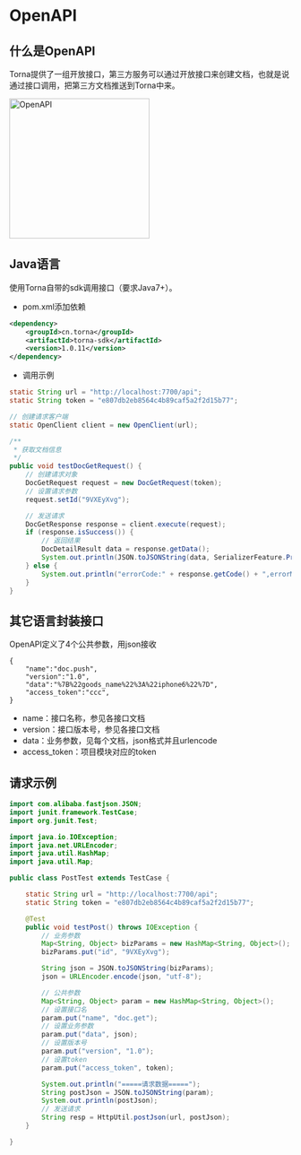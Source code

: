 # OpenAPI

## 什么是OpenAPI

Torna提供了一组开放接口，第三方服务可以通过开放接口来创建文档，也就是说通过接口调用，把第三方文档推送到Torna中来。

<img src="/static/openapi/images/openapi1.png" style="height: 250px" title="OpenAPI" />

## Java语言

使用Torna自带的sdk调用接口（要求Java7+）。

- pom.xml添加依赖

```xml
<dependency>
    <groupId>cn.torna</groupId>
    <artifactId>torna-sdk</artifactId>
    <version>1.0.11</version>
</dependency>
```

- 调用示例

```java
static String url = "http://localhost:7700/api";
static String token = "e807db2eb8564c4b89caf5a2f2d15b77";

// 创建请求客户端
static OpenClient client = new OpenClient(url);

/**
 * 获取文档信息
 */
public void testDocGetRequest() {
    // 创建请求对象
    DocGetRequest request = new DocGetRequest(token);
    // 设置请求参数
    request.setId("9VXEyXvg");

    // 发送请求
    DocGetResponse response = client.execute(request);
    if (response.isSuccess()) {
        // 返回结果
        DocDetailResult data = response.getData();
        System.out.println(JSON.toJSONString(data, SerializerFeature.PrettyFormat));
    } else {
        System.out.println("errorCode:" + response.getCode() + ",errorMsg:" + response.getMsg());
    }
}
```

## 其它语言封装接口

OpenAPI定义了4个公共参数，用json接收

```
{
	"name":"doc.push",
	"version":"1.0",
	"data":"%7B%22goods_name%22%3A%22iphone6%22%7D",	
	"access_token":"ccc",
}
```

- name：接口名称，参见各接口文档
- version：接口版本号，参见各接口文档
- data：业务参数，见每个文档，json格式并且urlencode
- access_token：项目模块对应的token

## 请求示例

```java
import com.alibaba.fastjson.JSON;
import junit.framework.TestCase;
import org.junit.Test;

import java.io.IOException;
import java.net.URLEncoder;
import java.util.HashMap;
import java.util.Map;

public class PostTest extends TestCase {

    static String url = "http://localhost:7700/api";
    static String token = "e807db2eb8564c4b89caf5a2f2d15b77";

    @Test
    public void testPost() throws IOException {
        // 业务参数
        Map<String, Object> bizParams = new HashMap<String, Object>();
        bizParams.put("id", "9VXEyXvg");

        String json = JSON.toJSONString(bizParams);
        json = URLEncoder.encode(json, "utf-8");

        // 公共参数
        Map<String, Object> param = new HashMap<String, Object>();
        // 设置接口名
        param.put("name", "doc.get");
        // 设置业务参数
        param.put("data", json);
        // 设置版本号
        param.put("version", "1.0");
        // 设置token
        param.put("access_token", token);

        System.out.println("=====请求数据=====");
        String postJson = JSON.toJSONString(param);
        System.out.println(postJson);
        // 发送请求
        String resp = HttpUtil.postJson(url, postJson);
    }

}
```

